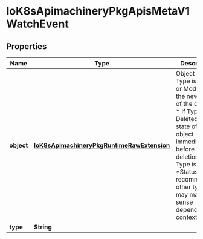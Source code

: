
# IoK8sApimachineryPkgApisMetaV1WatchEvent

## Properties
Name | Type | Description | Notes
------------ | ------------- | ------------- | -------------
**object** | [**IoK8sApimachineryPkgRuntimeRawExtension**](IoK8sApimachineryPkgRuntimeRawExtension.md) | Object is:  * If Type is Added or Modified: the new state of the object.  * If Type is Deleted: the state of the object immediately before deletion.  * If Type is Error: *Status is recommended; other types may make sense    depending on context. | 
**type** | **String** |  | 



